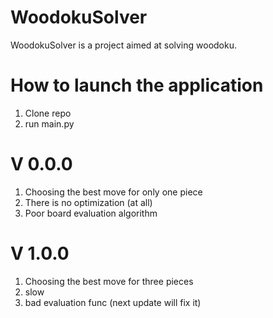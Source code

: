 # WoodokuSolver
WoodokuSolver is a project aimed at solving woodoku.

# How to launch the application  
1. Clone repo  
2. run main.py  

# V 0.0.0
1. Choosing the best move for only one piece  
2. There is no optimization (at all)  
3. Poor board evaluation algorithm  

# V 1.0.0
1. Choosing the best move for three pieces
2. slow
3. bad evaluation func (next update will fix it)
